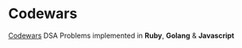 # Codewars

[Codewars](https://codewars.com) DSA Problems implemented in **Ruby**, **Golang** & **Javascript**